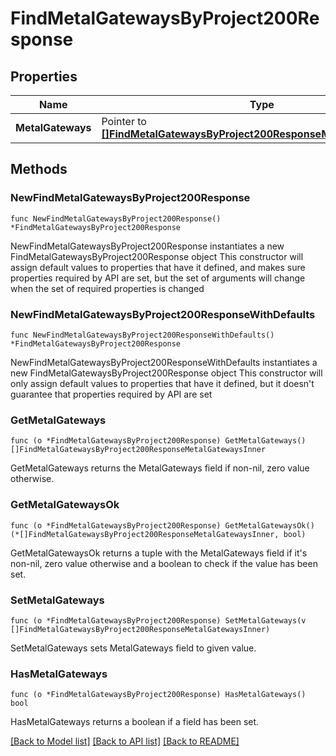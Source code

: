 # FindMetalGatewaysByProject200Response

## Properties

Name | Type | Description | Notes
------------ | ------------- | ------------- | -------------
**MetalGateways** | Pointer to [**[]FindMetalGatewaysByProject200ResponseMetalGatewaysInner**](FindMetalGatewaysByProject200ResponseMetalGatewaysInner.md) |  | [optional] 

## Methods

### NewFindMetalGatewaysByProject200Response

`func NewFindMetalGatewaysByProject200Response() *FindMetalGatewaysByProject200Response`

NewFindMetalGatewaysByProject200Response instantiates a new FindMetalGatewaysByProject200Response object
This constructor will assign default values to properties that have it defined,
and makes sure properties required by API are set, but the set of arguments
will change when the set of required properties is changed

### NewFindMetalGatewaysByProject200ResponseWithDefaults

`func NewFindMetalGatewaysByProject200ResponseWithDefaults() *FindMetalGatewaysByProject200Response`

NewFindMetalGatewaysByProject200ResponseWithDefaults instantiates a new FindMetalGatewaysByProject200Response object
This constructor will only assign default values to properties that have it defined,
but it doesn't guarantee that properties required by API are set

### GetMetalGateways

`func (o *FindMetalGatewaysByProject200Response) GetMetalGateways() []FindMetalGatewaysByProject200ResponseMetalGatewaysInner`

GetMetalGateways returns the MetalGateways field if non-nil, zero value otherwise.

### GetMetalGatewaysOk

`func (o *FindMetalGatewaysByProject200Response) GetMetalGatewaysOk() (*[]FindMetalGatewaysByProject200ResponseMetalGatewaysInner, bool)`

GetMetalGatewaysOk returns a tuple with the MetalGateways field if it's non-nil, zero value otherwise
and a boolean to check if the value has been set.

### SetMetalGateways

`func (o *FindMetalGatewaysByProject200Response) SetMetalGateways(v []FindMetalGatewaysByProject200ResponseMetalGatewaysInner)`

SetMetalGateways sets MetalGateways field to given value.

### HasMetalGateways

`func (o *FindMetalGatewaysByProject200Response) HasMetalGateways() bool`

HasMetalGateways returns a boolean if a field has been set.


[[Back to Model list]](../README.md#documentation-for-models) [[Back to API list]](../README.md#documentation-for-api-endpoints) [[Back to README]](../README.md)


